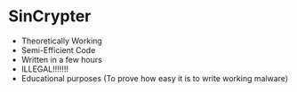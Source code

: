 # SinCrypter

* Theoretically Working
* Semi-Efficient Code
* Written in a few hours
* ILLEGAL!!!!!!!
* Educational purposes (To prove how easy it is to write working malware)
